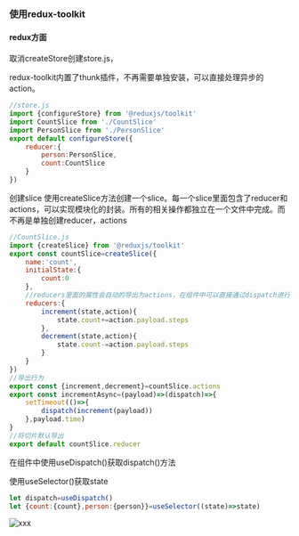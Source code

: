 ### 使用redux-toolkit

#### redux方面

取消createStore创建store.js，

redux-toolkit内置了thunk插件，不再需要单独安装，可以直接处理异步的action。

```js
//store.js
import {configureStore} from '@reduxjs/toolkit'
import CountSlice from './CountSlice'
import PersonSlice from './PersonSlice'
export default configureStore({
    reducer:{
        person:PersonSlice,
        count:CountSlice
    }
})
```

创建slice
使用createSlice方法创建一个slice。每一个slice里面包含了reducer和actions，可以实现模块化的封装。所有的相关操作都独立在一个文件中完成。而不再是单独创建reducer，actions

```js
//CountSlice.js
import {createSlice} from '@reduxjs/toolkit'
export const countSlice=createSlice({
    name:'count',
    initialState:{
        count:0
    },
    //reducers里面的属性会自动的导出为actions，在组件中可以直接通过dispatch进行触发
    reducers:{
        increment(state,action){
            state.count+=action.payload.steps
        },
        decrement(state,action){
            state.count-=action.payload.steps
        }
    }
})
//导出行为
export const {increment,decrement}=countSlice.actions
export const incrementAsync=(payload)=>(dispatch)=>{
    setTimeout(()=>{
        dispatch(increment(payload))
    },payload.time)
}
//将切片默认导出
export default countSlice.reducer
```

在组件中使用useDispatch()获取dispatch()方法

使用useSelector()获取state

```js
let dispatch=useDispatch()
let {count:{count},person:{person}}=useSelector((state)=>state)
```

![xxx](D:\Web\自己总结的学习记录\md图片\20201208223607.png)

